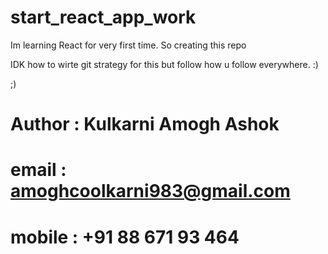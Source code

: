 # start_react_app_work
Im learning React for very first time. So creating this repo

IDK how to wirte git strategy for this but follow how u follow everywhere. :)



;)



# Author : Kulkarni Amogh Ashok

# email : amoghcoolkarni983@gmail.com

# mobile : +91 88 671 93 464